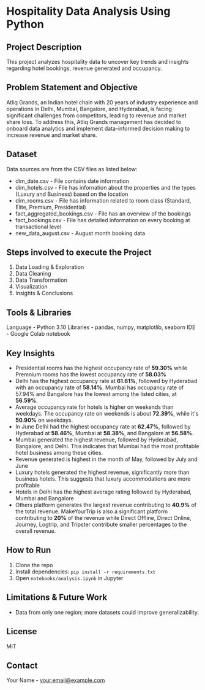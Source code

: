 # Hospitality Data Analysis Using Python

## Project Description
This project analyzes hospitality data to uncover key trends and insights regarding hotel bookings, revenue generated and occupancy.

## Problem Statement and Objective
Atliq Grands, an Indian hotel chain with 20 years of industry experience and operations in Delhi, Mumbai, Bangalore, and Hyderabad, is facing significant challenges from competitors, leading to revenue and market share loss. To address this, Atliq Grands management has decided to onboard data analytics and implement data-informed decision making to increase revenue and market share.

## Dataset
Data sources are from the CSV files as listed below:
- dim_date.csv - File contains date information
- dim_hotels.csv - File has infornation about the properties and the types (Luxury and Business) based on the location
- dim_rooms.csv - File has information related to room class (Standard, Elite, Premium, Presidential)
- fact_aggregated_bookings.csv - File has an overview of the bookings
- fact_bookings.csv - File has detailed information on every booking at transactional level
- new_data_august.csv - August month booking data

## Steps involved to execute the Project
1. Data Loading & Exploration
2. Data Cleaning
3. Data Transformation
4. Visualization
5. Insights & Conclusions

## Tools & Libraries
Language - Python 3.10
Libraries - pandas, numpy, matplotlib, seaborn
IDE - Google Colab notebook

## Key Insights
- Presidential rooms has the highest occupancy rate of **59.30%** while Premnium rooms has the lowest occupancy rate of **58.03%**
- Delhi has the highest occupancy rate at **61.61%**, followed by Hyderabad with an occupancy rate of **58.14%**. Mumbai has occupancy rate of 57.94% and Bangalore has the lowest among the listed cities, at **56.59%**.
- Average occupancy rate for hotels is higher on weekends than weekdays. The occupancy rate on weekends is about **72.39%**, while it's **50.90%** on weekdays.
- In June Delhi had the highest occupancy rate at **62.47%**, followed by Hyderabad at **58.46%**, Mumbai at **58.38%**, and Bangalore at **56.58%**.
- Mumbai generated the highest revenue, followed by Hyderabad, Bangalore, and Delhi. This indicates that Mumbai had the most profitable hotel business among these cities.
- Revenue generated is highest in the month of May, followed by July and June
- Luxury hotels generated the highest revenue, significantly more than business hotels. This suggests that luxury accommodations are more profitable
- Hotels in Delhi has the highest average rating followed by Hyderabad, Mumbai and Bangalore
- Others platform generates the largest revenue contributing to **40.9%** of the total revenue. MakeYourTrip is also a significant platform contributing to **20%** of the revenue while Direct Offline, Direct Online, Journey, Logtrip, and Tripster contribute smaller percentages to the overall revenue.
  
## How to Run
1. Clone the repo
2. Install dependencies: `pip install -r requirements.txt`
3. Open `notebooks/analysis.ipynb` in Jupyter

## Limitations & Future Work
- Data from only one region; more datasets could improve generalizability.

## License
MIT

## Contact
Your Name - your.email@example.com
